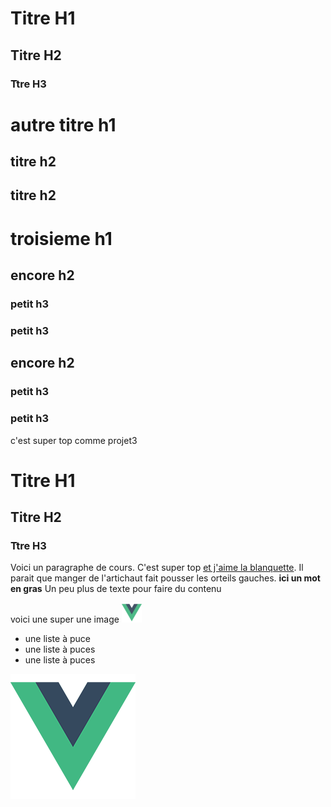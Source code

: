 # Titre H1
## Titre H2
### Ttre H3


# autre titre h1

## titre h2

## titre h2


# troisieme h1

## encore h2

### petit h3

### petit h3

## encore h2

### petit h3

### petit h3


c'est super top comme projet3

# Titre H1
## Titre H2
### Ttre H3

Voici un paragraphe de cours. C'est super top [et j'aime la blanquette](www.google.com). 
Il parait que manger de l'artichaut fait pousser les orteils gauches. **ici un mot en gras** Un peu plus de texte pour faire du contenu

voici une super une image 
![image](../../../dist/img/icons/favicon-32x32.png)

- une liste à puce
- une liste à puces
- une liste à puces

![logo](../../assets/logo.png)